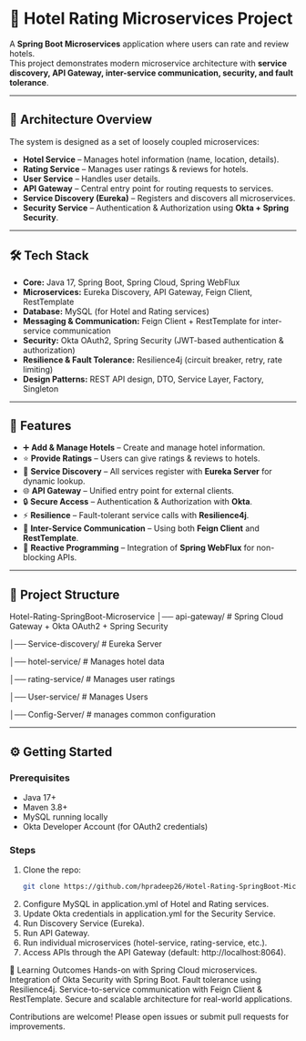 # 🏨 Hotel Rating Microservices Project

A **Spring Boot Microservices** application where users can rate and review hotels.  
This project demonstrates modern microservice architecture with **service discovery, API Gateway, inter-service communication, security, and fault tolerance**.

---

## 🚀 Architecture Overview

The system is designed as a set of loosely coupled microservices:

- **Hotel Service** – Manages hotel information (name, location, details).
- **Rating Service** – Manages user ratings & reviews for hotels.
- **User Service** – Handles user details.
- **API Gateway** – Central entry point for routing requests to services.
- **Service Discovery (Eureka)** – Registers and discovers all microservices.
- **Security Service** – Authentication & Authorization using **Okta + Spring Security**.

---

## 🛠️ Tech Stack

- **Core:** Java 17, Spring Boot, Spring Cloud, Spring WebFlux  
- **Microservices:** Eureka Discovery, API Gateway, Feign Client, RestTemplate  
- **Database:** MySQL (for Hotel and Rating services)  
- **Messaging & Communication:** Feign Client + RestTemplate for inter-service communication  
- **Security:** Okta OAuth2, Spring Security (JWT-based authentication & authorization)  
- **Resilience & Fault Tolerance:** Resilience4j (circuit breaker, retry, rate limiting)  
- **Design Patterns:** REST API design, DTO, Service Layer, Factory, Singleton  

---

## 🔑 Features

- ➕ **Add & Manage Hotels** – Create and manage hotel information.  
- ⭐ **Provide Ratings** – Users can give ratings & reviews to hotels.  
- 🔗 **Service Discovery** – All services register with **Eureka Server** for dynamic lookup.  
- 🌐 **API Gateway** – Unified entry point for external clients.  
- 🔒 **Secure Access** – Authentication & Authorization with **Okta**.  
- ⚡ **Resilience** – Fault-tolerant service calls with **Resilience4j**.  
- 📡 **Inter-Service Communication** – Using both **Feign Client** and **RestTemplate**.  
- 🧩 **Reactive Programming** – Integration of **Spring WebFlux** for non-blocking APIs.  

---

## 📂 Project Structure
Hotel-Rating-SpringBoot-Microservice
│── api-gateway/ # Spring Cloud Gateway + Okta OAuth2 + Spring Security

│── Service-discovery/ # Eureka Server

│── hotel-service/ # Manages hotel data

│── rating-service/ # Manages user ratings

│── User-service/ # Manages Users

│── Config-Server/ # manages common configuration 


---

## ⚙️ Getting Started

### Prerequisites
- Java 17+
- Maven 3.8+
- MySQL running locally
- Okta Developer Account (for OAuth2 credentials)

### Steps
1. Clone the repo:
   ```bash
   git clone https://github.com/hpradeep26/Hotel-Rating-SpringBoot-Microservice.git
2. Configure MySQL in application.yml of Hotel and Rating services.
3. Update Okta credentials in application.yml for the Security Service.
4. Run Discovery Service (Eureka).
5. Run API Gateway.
5. Run individual microservices (hotel-service, rating-service, etc.).
6. Access APIs through the API Gateway (default: http://localhost:8064).

🎯 Learning Outcomes
Hands-on with Spring Cloud microservices.
Integration of Okta Security with Spring Boot.
Fault tolerance using Resilience4j.
Service-to-service communication with Feign Client & RestTemplate.
Secure and scalable architecture for real-world applications.

Contributions are welcome! Please open issues or submit pull requests for improvements.

